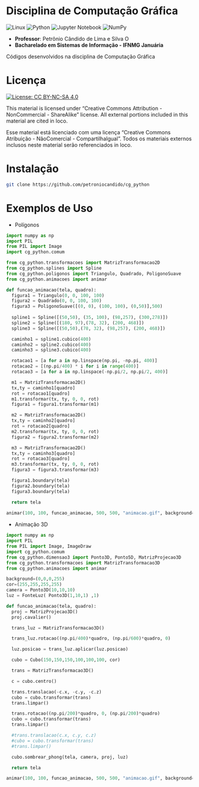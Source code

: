 # Disciplina de Computação Gráfica

![Linux](https://img.shields.io/badge/Linux-FCC624?style=for-the-badge&logo=linux&logoColor=black)
![Python](https://img.shields.io/badge/python-3670A0?style=for-the-badge&logo=python&logoColor=ffdd54)
![Jupyter Notebook](https://img.shields.io/badge/jupyter-%23FA0F00.svg?style=for-the-badge&logo=jupyter&logoColor=white)
![NumPy](https://img.shields.io/badge/numpy-%23013243.svg?style=for-the-badge&logo=numpy&logoColor=white)

* **Professor**: Petrônio Cândido de  Lima e Silva  <span itemscope itemtype="https://schema.org/Person"><a itemprop="sameAs" content="https://orcid.org/0000-0002-1202-2552" href="https://orcid.org/0000-0002-1202-2552" target="orcid.widget" rel="noopener noreferrer" style="vertical-align:top;"><img src="https://orcid.org/sites/default/files/images/orcid_16x16.png" style="width:1em;margin-right:.5em;" alt="ORCID iD icon"></a></span>
* **Bacharelado em Sistemas de Informação - IFNMG Januária**

Códigos desenvolvidos na disciplina de Computação Gráfica

Licença
=======

[![License: CC BY-NC-SA 4.0](https://licensebuttons.net/l/by-nc-sa/4.0/80x15.png)](https://creativecommons.org/licenses/by-nc-sa/4.0/)

This material is licensed under “Creative Commons Attribution - NonCommercial - ShareAlike” license. All external portions included in this material are cited in loco.

Esse material está licenciado com uma licença  “Creative Commons Atribuição - NãoComercial - CompartilhaIgual”. Todos os materiais externos inclusos neste material serão referenciados in loco.

Instalação
==========

```bash
git clone https://github.com/petroniocandido/cg_python
```

Exemplos de Uso
===============

* Polígonos
 
```python
import numpy as np
import PIL
from PIL import Image
import cg_python.comum

from cg_python.transformacoes import MatrizTransformacao2D
from cg_python.splines import Spline
from cg_python.poligonos import Triangulo, Quadrado, PoligonoSuave
from cg_python.animacoes import animar

def funcao_animacao(tela, quadro):
  figura1 = Triangulo(0, 0, 100, 100)
  figura2 = Quadrado(0, 0, 100, 100)
  figura3 = PoligonoSuave([(0, 0), (100, 100), (0,50)],500)
  
  spline1 = Spline([(50,50), (35, 100), (98,257), (300,278)])
  spline2 = Spline([(180, 97),(78, 32), (200, 468)])
  spline3 = Spline([(50,50),(78, 32), (98,257), (200, 468)])

  caminho1 = spline1.cubico(400)
  caminho2 = spline2.cubico(400)
  caminho3 = spline3.cubico(400)

  rotacao1 = [a for a in np.linspace(np.pi, -np.pi, 400)]
  rotacao2 = [(np.pi/400) * i for i in range(400)]
  rotacao3 = [a for a in np.linspace(-np.pi/2, np.pi/2, 400)]

  m1 = MatrizTransformacao2D()
  tx,ty = caminho1[quadro]
  rot = rotacao1[quadro]
  m1.transformar(tx, ty, 0, 0, rot)
  figura1 = figura1.transformar(m1)

  m2 = MatrizTransformacao2D()
  tx,ty = caminho2[quadro]
  rot = rotacao2[quadro]
  m2.transformar(tx, ty, 0, 0, rot)
  figura2 = figura2.transformar(m2)

  m3 = MatrizTransformacao2D()
  tx,ty = caminho3[quadro]
  rot = rotacao3[quadro]
  m3.transformar(tx, ty, 0, 0, rot)
  figura3 = figura3.transformar(m3)

  figura1.boundary(tela)
  figura2.boundary(tela)
  figura3.boundary(tela)

  return tela
  
animar(100, 100, funcao_animacao, 500, 500, "animacao.gif", background=background)
```

* Animação 3D

```python
import numpy as np
import PIL
from PIL import Image, ImageDraw
import cg_python.comum
from cg_python.dimensao3 import Ponto3D, Ponto5D, MatrizProjecao3D
from cg_python.transformacoes import MatrizTransformacao3D
from cg_python.animacoes import animar

background=(0,0,0,255)
cor=(255,255,255,255)
camera = Ponto3D(10,10,10)
luz = FonteLuz( Ponto3D(1,10,1) ,1)

def funcao_animacao(tela, quadro):
  proj = MatrizProjecao3D()
  proj.cavalier()

  trans_luz = MatrizTransformacao3D()

  trans_luz.rotacao((np.pi/400)*quadro, (np.pi/600)*quadro, 0)

  luz.posicao = trans_luz.aplicar(luz.posicao)

  cubo = Cubo(150,150,150,100,100,100, cor)

  trans = MatrizTransformacao3D()

  c = cubo.centro()

  trans.translacao(-c.x, -c.y, -c.z)
  cubo = cubo.transformar(trans)
  trans.limpar()

  trans.rotacao((np.pi/200)*quadro, 0, (np.pi/200)*quadro)
  cubo = cubo.transformar(trans)
  trans.limpar()

  #trans.translacao(c.x, c.y, c.z)
  #cubo = cubo.transformar(trans)
  #trans.limpar()

  cubo.sombrear_phong(tela, camera, proj, luz)

  return tela

animar(100, 100, funcao_animacao, 500, 500, "animacao.gif", background=background)
```
